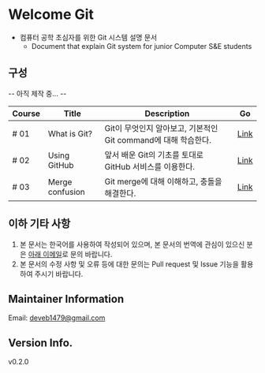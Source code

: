# Welcome Git

- 컴퓨터 공학 초심자를 위한 Git 시스템 설명 문서
  - Document that explain Git system for junior Computer S&amp;E students

## 구성

-- 아직 제작 중... --

|Course|Title|Description|Go|
|------|-----|-----------|--|
|# 01|What is Git?|Git이 무엇인지 알아보고, 기본적인 Git command에 대해 학습한다.|[Link](./C01/README.md)|
|# 02|Using GitHub|앞서 배운 Git의 기초를 토대로 GitHub 서비스를 이용한다.|[Link](./C02/README.md)|
|# 03|Merge confusion|Git merge에 대해 이해하고, 충돌을 해결한다.|[Link](./C03/README.md)|

## 이하 기타 사항
1. 본 문서는 한국어를 사용하여 작성되어 있으며, 본 문서의 번역에 관심이 있으신 분은 [아래 이메일](mailto:deveb1479@gmail.com)로 문의 바랍니다.
2. 본 문서의 수정 사항 및 오류 등에 대한 문의는 Pull request 및 Issue 기능을 활용하여 주시기 바랍니다.

## Maintainer Information
Email: deveb1479@gmail.com

## Version Info.
v0.2.0